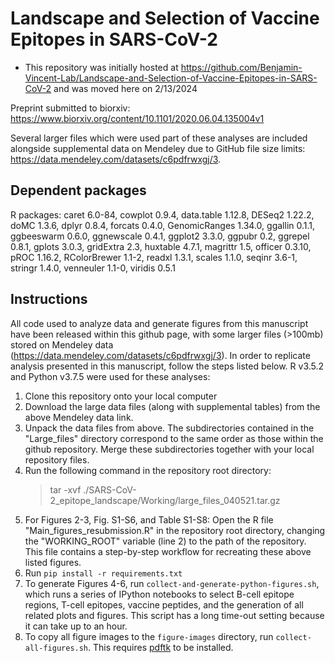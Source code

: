 # Landscape and Selection of Vaccine Epitopes in SARS-CoV-2

* This repository was initially hosted at https://github.com/Benjamin-Vincent-Lab/Landscape-and-Selection-of-Vaccine-Epitopes-in-SARS-CoV-2 and was moved here on 2/13/2024

Preprint submitted to biorxiv: https://www.biorxiv.org/content/10.1101/2020.06.04.135004v1

Several larger files which were used part of these analyses are included alongside supplemental data on Mendeley due to GitHub file size limits: https://data.mendeley.com/datasets/c6pdfrwxgj/3.

## Dependent packages
R packages:
   caret 6.0-84, cowplot 0.9.4, data.table 1.12.8, DESeq2 1.22.2, doMC 1.3.6, dplyr 0.8.4, forcats 0.4.0, GenomicRanges 1.34.0, ggallin 0.1.1, ggbeeswarm 0.6.0, ggnewscale 0.4.1, ggplot2 3.3.0, ggpubr 0.2, ggrepel 0.8.1, gplots 3.0.3, gridExtra 2.3, huxtable 4.7.1, magrittr 1.5, officer 0.3.10, pROC 1.16.2, RColorBrewer 1.1-2, readxl 1.3.1, scales 1.1.0, seqinr 3.6-1, stringr 1.4.0, venneuler 1.1-0, viridis 0.5.1 

## Instructions

All code used to analyze data and generate figures from this manuscript have been released within this github page, with some larger files (>100mb) stored on Mendeley data (https://data.mendeley.com/datasets/c6pdfrwxgj/3). In order to replicate analysis presented in this manuscript, follow the steps listed below.  R v3.5.2 and Python v3.7.5 were used for these analyses:

1. Clone this repository onto your local computer
2. Download the large data files (along with supplemental tables) from the above Mendeley data link.
3. Unpack the data files from above.  The subdirectories contained in the "Large_files" directory correspond to the same order as those within the github repository.  Merge these subdirectories together with your local repository files.
4. Run the following command in the repository root directory: 
   >tar -xvf ./SARS-CoV-2_epitope_landscape/Working/large_files_040521.tar.gz
5. For Figures 2-3, Fig. S1-S6, and Table S1-S8: Open the R file "Main_figures_resubmission.R" in the repository root directory, changing the "WORKING_ROOT" variable (line 2) to the path of the repository.  This file contains a step-by-step workflow for recreating these above listed figures.
6. Run `pip install -r requirements.txt`
7. To generate Figures 4-6, run `collect-and-generate-python-figures.sh`, which runs a series of IPython notebooks to select B-cell epitope regions, T-cell epitopes, vaccine peptides, and the generation of all related plots and figures. This script has a long time-out setting because it can take up to an hour.  
8. To copy all figure images to the `figure-images` directory, run `collect-all-figures.sh`. This requires [pdftk](https://stackoverflow.com/questions/20804441/how-to-install-pdftk-on-mac-os-x/22054037) to be installed. 
